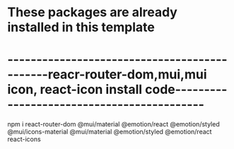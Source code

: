 # These packages are already installed in this template
# ---------------------------------------------reacr-router-dom,mui,mui icon, react-icon install code-------------------------------------------
npm i react-router-dom @mui/material @emotion/react @emotion/styled @mui/icons-material @mui/material @emotion/styled @emotion/react react-icons
